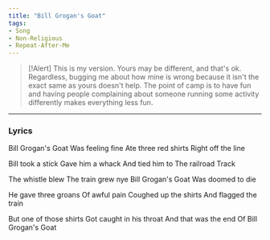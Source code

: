```yaml
---
title: "Bill Grogan's Goat"
tags:
- Song
- Non-Religious
- Repeat-After-Me
---
```


>[!Alert]
> This is my version. Yours may be different, and that's ok. Regardless, bugging me about how mine is wrong because it isn't the exact same as yours doesn't help. The point of camp is to have fun and having people complaining about someone running some activity differently makes everything less fun.

---

### Lyrics

Bill Grogan's Goat
Was feeling fine
Ate three red shirts
Right off the line

Bill took a stick
Gave him a whack
And tied him to
The railroad Track

The whistle blew
The train grew nye
Bill Grogan's Goat
Was doomed to die

He gave three groans
Of awful pain
Coughed up the shirts
And flagged the train

But one of those shirts
Got caught in his throat
And that was the end
Of Bill Grogan's Goat